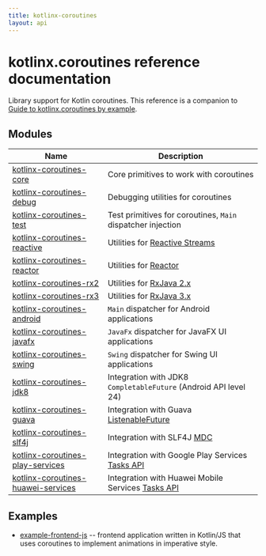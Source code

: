 ```yaml
---
title: kotlinx-coroutines
layout: api
---
```


# kotlinx.coroutines reference documentation

Library support for Kotlin coroutines. This reference is a companion to 
[Guide to kotlinx.coroutines by example](https://github.com/Kotlin/kotlinx.coroutines/blob/master/coroutines-guide.md).

## Modules

| Name                                                                 | Description                                      |
| ----------------------------------------------------------           | ------------------------------------------------ |
| [kotlinx-coroutines-core](kotlinx-coroutines-core)                   | Core primitives to work with coroutines          |
| [kotlinx-coroutines-debug](kotlinx-coroutines-debug)                 | Debugging utilities for coroutines               |
| [kotlinx-coroutines-test](kotlinx-coroutines-test)                   | Test primitives for coroutines, `Main` dispatcher injection         |
| [kotlinx-coroutines-reactive](kotlinx-coroutines-reactive)           | Utilities for [Reactive Streams](https://www.reactive-streams.org) |
| [kotlinx-coroutines-reactor](kotlinx-coroutines-reactor)             | Utilities for [Reactor](https://projectreactor.io) |
| [kotlinx-coroutines-rx2](kotlinx-coroutines-rx2)                     | Utilities for [RxJava 2.x](https://github.com/ReactiveX/RxJava) |
| [kotlinx-coroutines-rx3](kotlinx-coroutines-rx3)                     | Utilities for [RxJava 3.x](https://github.com/ReactiveX/RxJava) |
| [kotlinx-coroutines-android](kotlinx-coroutines-android)             | `Main` dispatcher for Android applications |
| [kotlinx-coroutines-javafx](kotlinx-coroutines-javafx)               | `JavaFx` dispatcher for JavaFX UI applications |
| [kotlinx-coroutines-swing](kotlinx-coroutines-swing)                 | `Swing` dispatcher for Swing UI applications |
| [kotlinx-coroutines-jdk8](kotlinx-coroutines-jdk8)                   | Integration with JDK8 `CompletableFuture` (Android API level 24) |
| [kotlinx-coroutines-guava](kotlinx-coroutines-guava)                 | Integration with Guava [ListenableFuture](https://github.com/google/guava/wiki/ListenableFutureExplained) |
| [kotlinx-coroutines-slf4j](kotlinx-coroutines-slf4j)                 | Integration with SLF4J [MDC](https://logback.qos.ch/manual/mdc.html) |
| [kotlinx-coroutines-play-services](kotlinx-coroutines-play-services) | Integration with Google Play Services [Tasks API](https://developers.google.com/android/guides/tasks)
| [kotlinx-coroutines-huawei-services](kotlinx-coroutines-huawei-services) | Integration with Huawei Mobile Services [Tasks API](https://developer.huawei.com/consumer/en/doc/HMSCore-References-V5/tasks-overview-0000001050202661-V5) ||

## Examples

* [example-frontend-js](example-frontend-js/index.html) -- frontend application written in Kotlin/JS
that uses coroutines to implement animations in imperative style.
